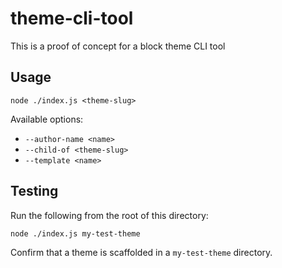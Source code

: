 # theme-cli-tool

This is a proof of concept for a block theme CLI tool

## Usage

`node ./index.js <theme-slug>`

Available options:

- `--author-name <name>`
- `--child-of <theme-slug>`
- `--template <name>`

## Testing

Run the following from the root of this directory:

`node ./index.js my-test-theme`

Confirm that a theme is scaffolded in a `my-test-theme` directory.

